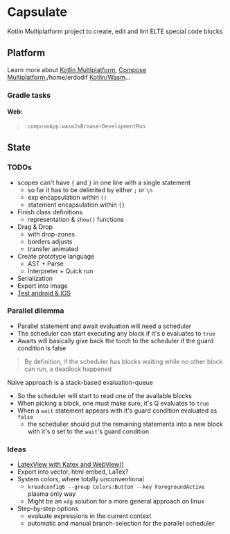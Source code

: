 # Capsulate

Kotlin Multiplatform project to create, edit and lint ELTE special code blocks

## Platform

Learn more about [Kotlin Multiplatform](https://www.jetbrains.com/help/kotlin-multiplatform-dev/get-started.html),
[Compose Multiplatform](https://github.com/JetBrains/compose-multiplatform/#compose-multiplatform),/home/erdodif
[Kotlin/Wasm](https://kotl.in/wasm/)…

### Gradle tasks

#### Web: 

> `:composeApp:wasmJsBrowserDevelopmentRun`

## State

### TODOs

- scopes can't have `{` and  `}` in one line with a single statement
  - so far it has to be delimited by either `;` or `\n`
  - exp encapsulation within `()`
  - statement encapsulation within `{}`
- Finish class definitions
  - representation & `show()` functions
- Drag & Drop 
  - with drop-zones
  - borders adjusts
  - transfer animated
- Create prototype language
  - AST + Parse
  - Interpreter + Quick run
- Serialization
- Export into image
- [Test android & IOS](https://maestro.mobile.dev/)

### Parallel dilemma

- Parallel statement and await evaluation will need a scheduler
- The scheduler can start executing any block if it's `Q` evaluates to `true`
- Awaits will basically give back the torch  to the scheduler if the guard condition is false

> By definition, if the scheduler has blocks waiting while no other block can run, 
a deadlock happened

Naive approach is a stack-based evaluation-queue

- So the scheduler will start to read one of the available blocks
- When picking a block, one must make sure, it's Q evaluates to `true`
- When a `wait` statement appears with it's guard condition evaluated as `false`
  - the scheduller should put the remaining statements into a new block with it's `Q` set to the `wait`'s guard condition


### Ideas

- [LatexView with Katex and WebView()](https://github.com/judemanutd/KaTeXView)
- Export into vector, html embed, LaTex?
- System colors, where totally unconventional
  - `kreadconfig6 --group Colors:Button --key ForegroundActive` plasma only way 
  - Might be an `xdg` solution for a more general approach on linux
- Step-by-step options
  - evaluate expressions in the current context
  - automatic and manual branch-selection for the parallel scheduler
